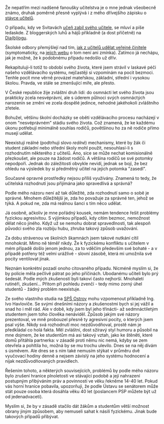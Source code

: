 <!-- dcterms:identifier = riderweblog#137 -->
<!-- dcterms:title = Tak nám zabili učitele. Divíte se? -->
<!-- np9:categoryId = 1 -->
<!-- x4w:category = Koně -->
<!-- np9:authorId = 1 -->
<!-- np9:authorEmail = michal.valasek@altairis.cz -->
<!-- dcterms:creator = Michal Altair Valášek -->
<!-- dcterms:created = 2004-03-02T21:07:37+01:00 -->
<!-- dcterms:dateAccepted = 2004-03-02T21:07:37+01:00 -->

Že nepatřím mezi nadšené fanoušky učitelstva je o mne jednak všeobecně známo, druhak poměrně přesně vyplývá i z mého dřívejšího zápisku o [stávce učitelů](http://weblog.rider.cz/ShowRecord.aspx?day=20030831).

O případu, kdy ve Svitavách [učeň zabil svého učitele](http://www.ceskenoviny.cz/archiv/index_view.php?id=53721), se mluví a píše ledaskde. Z bloggerských luhů a hájů příkladně (a dost příčetně) na [Dia(b)logu](http://www.bloguje.cz/blox/tb.php/28571).

Školské odbory přemýšlejí nad tím, [jak z učitelů udělat veřejné činitele](http://www.ceskenoviny.cz/domov/index_view.php?id=53968) (symptomaticky, na [jejich webu](http://www.skolskeodbory.cz/) o tom není ani zmínka). Zatímco já nechápu, jak je možné, že k podobnému případu nedošlo už dřív.

Rekapituluji-li totiž to období svého života, které jsem strávil v laskavé péči našeho vzdělávacího systému, nejčastěji si vzpomínám na pocit bezmoci. Tenhle pocit mne věrně provázel mateřskou, základní, střední i vysokou školou. Pravda, ve stále se zmenšující míře, ale přesto.

V České republice žije zvláštní druh lidí: do osmnácti let svého života jsou prakticky zcela nesvéprávní, ale s úderem půlnoci svých osmnáctých narozenin se změní ve zcela dospělé jedince, nehodné jakéhokoli zvláštního zřetele.

Bohužel, většinu školní docházky se oběti vzdělávacího procesu nacházejí v onom "nesvéprávném" stádiu svého života. Což znamená, že ke každému úkonu potřebují minimálně souhlas rodičů, povětšinou ho za ně rodiče přímo musejí udělat.

Neexistují reálné (podtrhuji slovo *reálné*) mechanismy, které by žák či student základní nebo střední školy mohl použít, nesouhlasí-li s rozhodnutím některého z učitelů. Ano, sice se může nechat komisionálně přezkoušet, ale pouze na žádost rodičů. A většina rodičů se své potomky nepodpoří. Jednak do záležitosti obvykle nevidí, jednak se bojí, že bez ohledu na výsledek by si předmětný učitel na jejich potomka "zasedl".

Současné opravné prostředky nejsou příliš využívány. Znamená to tedy, že učitelská rozhodnutí jsou přijímána jako spravedlivá a správná?

Podle mého názoru není až tak důležité, zda rozhodnutí samo o sobě je správné. Mnohem důležitější je, zda ho považuje za správné ten, jehož se týká. A pokud ne, zda má reálnou šanci s tím něco udělat.

Já osobně, ačkoliv je mne pořádný kousek, nemám tendence řešit problémy fyzickou agresivitou. S výjimkou případů, kdy cítím bezmoc, nemožnost dělat něco jiného. Když už se nemohu dobrat spravedlnosti, tak alespoň původci svého zla rozbiju hubu, zhruba takový způsob uvažování.

Za dobu strávenou ve školních škamnách jsem takové nutkání cítil mnohokrát. Mimo ně téměř nikdy. Že k fyzickému konfliktu s učitelem v mém případě došlo jenom jednou, za to vděčím především své bohaté - a v případě potřeny též velmi urážlivé - slovní zásobě, která mi umožnila své pocity ventilovat jinak.

Neznám konkrétní pozadí onoho citovaného případu. Nicméně myslím si, že by policie měla pečlivě pátrat po jeho příčinách. Ubodanému učiteli bylo prý šedesát. Podle mých zkušeností byli takoví často nejhorší. Mnohaletí rutinéři, zkušení... Přitom při pohledu zvenčí - tedy mimo zorný úhel studentů - žádný problém neexistuje.

Ze svého vlastního studia na [SPŠ Ostrov](http://www.spsostrov.cz/) mohu vzpomenout příkladně Ing. Ivo Havloviče. Se svými dnešními názory a zkušenostmi bych si jej vážil a snad ho i měl rád. Ale v době, kdy jsem byl jeho třinácti- až sedmnáctiletým studentem jsem toho člověka nenáviděl. Způsob jakým své názory prezentoval, ve mně probouzel přesně ty agresivní pocity, o kterých jsem psal výše. Nikdy svá rozhodnutí moc nezdůvodňoval, prostě nám je předkládal co holá fakta. Měl zvláštní, dost sžíravý styl humoru a působil na mne dojmem, že ke studentům má asi takový vztah, jako ke štěněti, které domů přitáhla partnerka: v zásadě proti němu nic nemá, kdyby se zem otevřela a pohltila ho, možná by se mu trochu ulevilo. Dnes se na něj dívám s úsměvem. Ale dnes se s ním také nemusím stýkat v průměru dvě vyučovací hodiny denně a nejsem závislý na jeho systému hodnocení a nijak nezdůvodňovaných pravidlech.

Řešením tohoto, a některých souvisejících, problémů by podle mého názoru bylo zrušení hranice plnoletosti ve stávající podobě a její nahrazení postupným přibýváním práv a povinností ve věku řekněme 14-40 let. Pokud vás horní hranice pobavila, upozorňuji, že podle Ústavu se senátorem může stát pouze osoba která dosáhla věku 40 let (poslancem PSP můžete být už od jedenadvaceti).

Myslím si, že by v zásadě stačilo dát žákům a studentům větší možnost obrany jiným způsobem, aby nemuseli sahat k násilí fyzickému. Jinak bude takových případů přibývat.